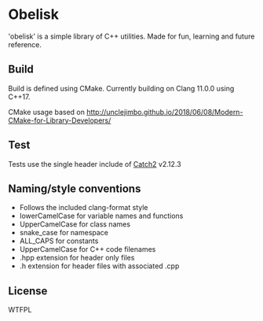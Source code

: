 # Obelisk

'obelisk' is a simple library of C++ utilities. Made for fun, learning and future reference.

## Build

Build is defined using CMake. Currently building on Clang 11.0.0 using C++17.

CMake usage based on http://unclejimbo.github.io/2018/06/08/Modern-CMake-for-Library-Developers/

## Test

Tests use the single header include of [Catch2](https://github.com/catchorg/Catch2) v2.12.3

## Naming/style conventions

- Follows the included clang-format style
- lowerCamelCase for variable names and functions
- UpperCamelCase for class names
- snake_case for namespace
- ALL_CAPS for constants
- UpperCamelCase for C++ code filenames
- .hpp extension for header only files
- .h extension for header files with associated .cpp

## License

WTFPL
